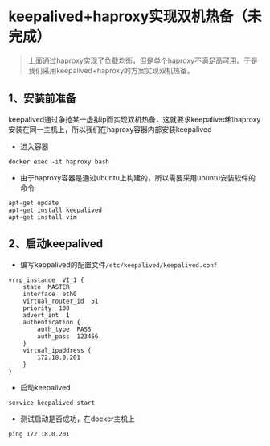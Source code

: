 # keepalived+haproxy实现双机热备（未完成）

> 上面通过haproxy实现了负载均衡，但是单个haproxy不满足高可用。于是我们采用keepalived+haproxy的方案实现双机热备。

## 1、安装前准备

keepalived通过争抢某一虚拟ip而实现双机热备，这就要求keepalived和haproxy安装在同一主机上，所以我们在haproxy容器内部安装keepalived

* 进入容器

```shell
docker exec -it haproxy bash
```

* 由于haproxy容器是通过ubuntu上构建的，所以需要采用ubuntu安装软件的命令

```shell
apt-get update
apt-get install keepalived
apt-get install vim
```



## 2、启动keepalived

* 编写keppalived的配置文件`/etc/keepalived/keepalived.conf`

```shell
vrrp_instance  VI_1 {
    state  MASTER
    interface  eth0
    virtual_router_id  51
    priority  100
    advert_int  1
    authentication {
        auth_type  PASS
        auth_pass  123456
    }
    virtual_ipaddress {
        172.18.0.201
    }
}
```

* 启动keepalived

```shell
service keepalived start 
```

* 测试启动是否成功，在docker主机上

```shell
ping 172.18.0.201
```

